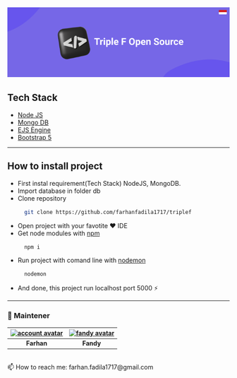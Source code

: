 ## [![cover][]][cover]

## Tech Stack
* [Node JS](https://nodejs.org/en/)
* [Mongo DB](https://www.mongodb.com/try/download/community)
* [EJS Engine](https://ejs.co/)
* [Bootstrap 5](https://getbootstrap.com/docs/5.0/)

---

## How to install project
* First instal requirement(Tech Stack) NodeJS, MongoDB.
* Import database in folder db
* Clone repository
  ```sh
    git clone https://github.com/farhanfadila1717/triplef
  ```
* Open project with your favotite ❤️ IDE
* Get node modules with [npm](https://www.npmjs.com/)
  ```sh
    npm i
  ```
* Run project with comand line with [nodemon](https://www.npmjs.com/package/nodemon)
  ```sh
    nodemon
  ```
* And done, this project run localhost port 5000 ⚡

---

### 🚧 Maintener
| [![account avatar][]][github account] <br>|[![fandy avatar][]][fandy account] <br>|
| :-----: |:-----: |
|   **Farhan**  |**Fandy**|


 <br>
📫 How to reach me: farhan.fadila1717@gmail.com

[cover]: https://github.com/farhanfadila1717/triplef/blob/master/cover.png
[account avatar]: https://avatars.githubusercontent.com/u/43161050?s=80
[github account]: https://github.com/farhanfadila1717
[fandy avatar]: https://avatars.githubusercontent.com/u/22866777?s=80
[fandy account]: https://github.com/fandyramadhan
